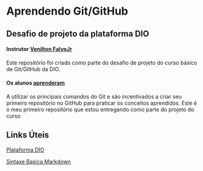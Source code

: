# Aprendendo Git/GitHub 
## Desafio de projeto da plataforma DIO 
#### Instrutor [Venilton FalvoJr](https://www.linkedin.com/in/falvojr/)
Este repositório foi criado como parte do desafio de projeto do curso básico de Git/GitHub da DIO.  
#### Os alunos [aprenderam](https://github.com/magnoolivee/dio-desafio-github-primeiro-repositorio-1/blob/main/Intro%20_Git_GitHub/Anotacoes.md) 
A utilizar os principais comandos do Git e são incentivados a criar seu primeiro repositório no GitHub para praticar os conceitos aprendidos. Este é o meu primeiro repositório que estou entregando como parte do projeto do curso

## Links Úteis
[Plataforma DIO](https://web.dio.me/)

[Sintaxe Basica Markdown](https://www.markdownguide.org/basic-syntax/)
